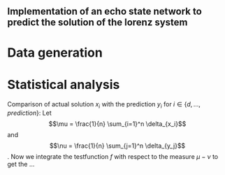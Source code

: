 ## Implementation of an echo state network to predict the solution of the lorenz system
# Data generation





# Statistical analysis
Comparison of actual solution $x_i$ with the prediction $y_i$ for $i \in \{d, \ldots, prediction\}$:
Let
$$\mu = \frac{1}{n} \sum_{i=1}^n \delta_{x_i}$$
and 
$$\nu = \frac{1}{n} \sum_{j=1}^n \delta_{y_j}$$.
Now we integrate the testfunction $f$ with respect to the measure $\mu - \nu$ to get the ...

